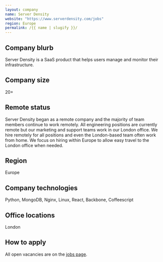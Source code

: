 ```yaml
---
layout: company
name: Server Density
website: "https://www.serverdensity.com/jobs"
region: Europe
permalink: /{{ name | slugify }}/
---
```


## Company blurb

Server Density is a SaaS product that helps users manage and monitor their infrastructure.

## Company size

20+

## Remote status

Server Density began as a remote company and the majority of team members continue to work remotely. All engineering positions are currently remote but our marketing and support teams work in our London office. We hire remotely for all positions and even the London-based team often work from home. We focus on hiring within Europe to allow easy travel to the London office when needed.

## Region

Europe

## Company technologies

Python, MongoDB, Nginx, Linux, React, Backbone, Coffeescript

## Office locations

London

## How to apply

All open vacancies are on the [jobs page](https://www.serverdensity.com/jobs/).